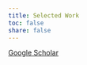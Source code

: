 ```yaml
---
title: Selected Work
toc: false
share: false
---
```


[Google Scholar](https://scholar.google.com/citations?hl=en&user=5Ax8m6sAAAAJ&view_op=list_works&sortby=pubdate)
